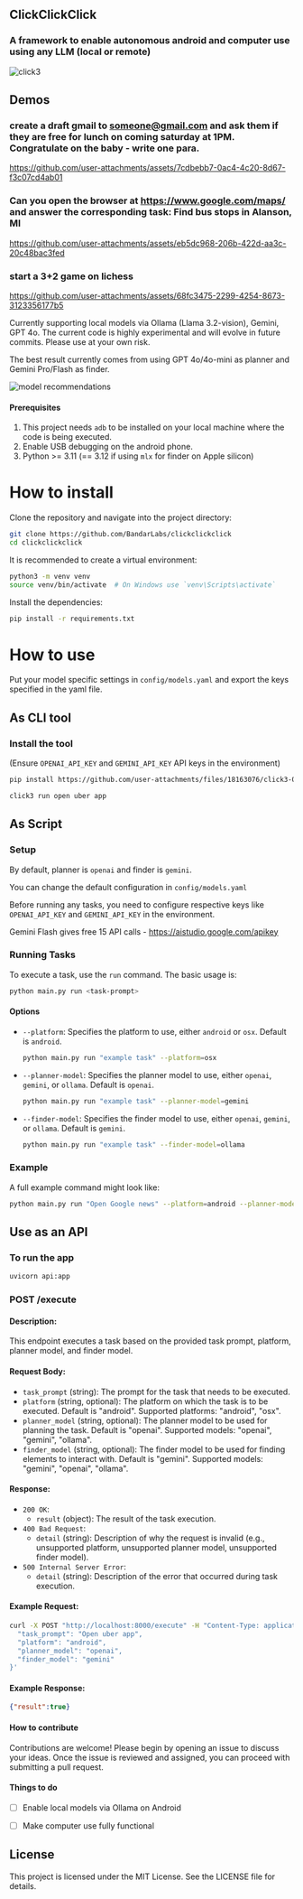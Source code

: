 ## ClickClickClick

### A framework to enable autonomous android and computer use using any LLM (local or remote)

![click3](https://github.com/user-attachments/assets/103afd59-ae29-45d2-9d77-75375b1538a0)

## Demos

### create a draft gmail to someone@gmail.com and ask them if they are free for lunch on coming saturday at 1PM. Congratulate on the baby - write one para.
https://github.com/user-attachments/assets/7cdbebb7-0ac4-4c20-8d67-f3c07cd4ab01

### Can you open the browser at https://www.google.com/maps/ and answer the corresponding task: Find bus stops in Alanson, MI
https://github.com/user-attachments/assets/eb5dc968-206b-422d-aa3c-20c48bac3fed

### start a 3+2 game on lichess
https://github.com/user-attachments/assets/68fc3475-2299-4254-8673-3123356177b5


Currently supporting local models via Ollama (Llama 3.2-vision), Gemini, GPT 4o. The current code is highly experimental and will evolve in future commits. Please use at your own risk.

The best result currently comes from using GPT 4o/4o-mini as planner and Gemini Pro/Flash as finder.

![model recommendations](https://github.com/user-attachments/assets/355865f9-704b-483c-a23b-5dc9be54aeda)


#### Prerequisites

1. This project needs `adb` to be installed on your local machine where the code is being executed.
2. Enable USB debugging on the android phone.
3. Python >= 3.11 (== 3.12 if using `mlx` for finder on Apple silicon)

# How to install

Clone the repository and navigate into the project directory:

```sh
git clone https://github.com/BandarLabs/clickclickclick
cd clickclickclick
```

It is recommended to create a virtual environment:

```sh
python3 -m venv venv
source venv/bin/activate  # On Windows use `venv\Scripts\activate`
```

Install the dependencies:

```sh
pip install -r requirements.txt
```


# How to use

Put your model specific settings in `config/models.yaml` and export the keys specified in the yaml file.

## As CLI tool

### Install the tool

(Ensure `OPENAI_API_KEY` and `GEMINI_API_KEY` API keys in the environment)

```sh
pip install https://github.com/user-attachments/files/18163076/click3-0.2.0.tar.gz
```

```sh
click3 run open uber app
```


## As Script

### Setup

By default, planner is `openai` and finder is `gemini`.

You can change the default configuration in `config/models.yaml`

Before running any tasks, you need to configure respective keys like `OPENAI_API_KEY` and `GEMINI_API_KEY` in the environment.

Gemini Flash gives free 15 API calls - https://aistudio.google.com/apikey

### Running Tasks

To execute a task, use the `run` command. The basic usage is:

```sh
python main.py run <task-prompt>
```

#### Options

- `--platform`: Specifies the platform to use, either `android` or `osx`. Default is `android`.

  ```sh
  python main.py run "example task" --platform=osx
  ```

- `--planner-model`: Specifies the planner model to use, either `openai`, `gemini`, or `ollama`. Default is `openai`.

  ```sh
  python main.py run "example task" --planner-model=gemini
  ```

- `--finder-model`: Specifies the finder model to use, either `openai`, `gemini`, or `ollama`. Default is `gemini`.

  ```sh
  python main.py run "example task" --finder-model=ollama
  ```

### Example

A full example command might look like:

```sh
python main.py run "Open Google news" --platform=android --planner-model=openai --finder-model=gemini
```

## Use as an API

### To run the app
```sh
uvicorn api:app
```
### POST /execute

#### Description:
This endpoint executes a task based on the provided task prompt, platform, planner model, and finder model.

#### Request Body:
- `task_prompt` (string): The prompt for the task that needs to be executed.
- `platform` (string, optional): The platform on which the task is to be executed. Default is "android". Supported platforms: "android", "osx".
- `planner_model` (string, optional): The planner model to be used for planning the task. Default is "openai". Supported models: "openai", "gemini", "ollama".
- `finder_model` (string, optional): The finder model to be used for finding elements to interact with. Default is "gemini". Supported models: "gemini", "openai", "ollama".

#### Response:
- `200 OK`:
  - `result` (object): The result of the task execution.
- `400 Bad Request`:
  - `detail` (string): Description of why the request is invalid (e.g., unsupported platform, unsupported planner model, unsupported finder model).
- `500 Internal Server Error`:
  - `detail` (string): Description of the error that occurred during task execution.

#### Example Request:
```bash
curl -X POST "http://localhost:8000/execute" -H "Content-Type: application/json" -d '{
  "task_prompt": "Open uber app",
  "platform": "android",
  "planner_model": "openai",
  "finder_model": "gemini"
}'
```

#### Example Response:
```json
{"result":true}
```


#### How to contribute

Contributions are welcome! Please begin by opening an issue to discuss your ideas. Once the issue is reviewed and assigned, you can proceed with submitting a pull request.


#### Things to do

* [ ] Enable local models via Ollama on Android
* [ ] Make computer use fully functional



## License

This project is licensed under the MIT License. See the LICENSE file for details.

